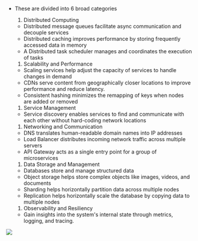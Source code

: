 * These are divided into 6 broad categories
  1. Distributed Computing
    * Distributed message queues facilitate async communication and decouple services
    * Distributed caching improves performance by storing frequently accessed data in memory
    * A Distributed task scheduler manages and coordinates the execution of tasks

  1. Scalability and Performance
    * Scaling services help adjust the capacity of services to handle changes in demand
    * CDNs serve content from geographically closer locations to improve performance and reduce latency.
    * Consistent hashing minimizes the remapping of keys when nodes are added or removed

  1. Service Management
    * Service discovery enables services to find and communicate with each other without hard-coding network locations

  1. Networking and Communication
    * DNS translates human-readable domain names into IP addresses
    * Load Balancer distributes incoming network traffic across multiple servers
    * API Gateway acts as a single entry point for a group of microservices

  1. Data Storage and Management
    * Databases store and manage structured data
    * Object storage helps store complex objects like images, videos, and documents
    * Sharding helps horizontally partition data across multiple nodes
    * Replication helps horizontally scale the database by copying data to multiple nodes

  1. Observability and Resiliency
    * Gain insights into the system's internal state through metrics, logging, and tracing.

<img src="https://substack-post-media.s3.amazonaws.com/public/images/2fde55ff-5a6b-4dde-bacc-d5bd18436e4b_1280x1709.gif">
